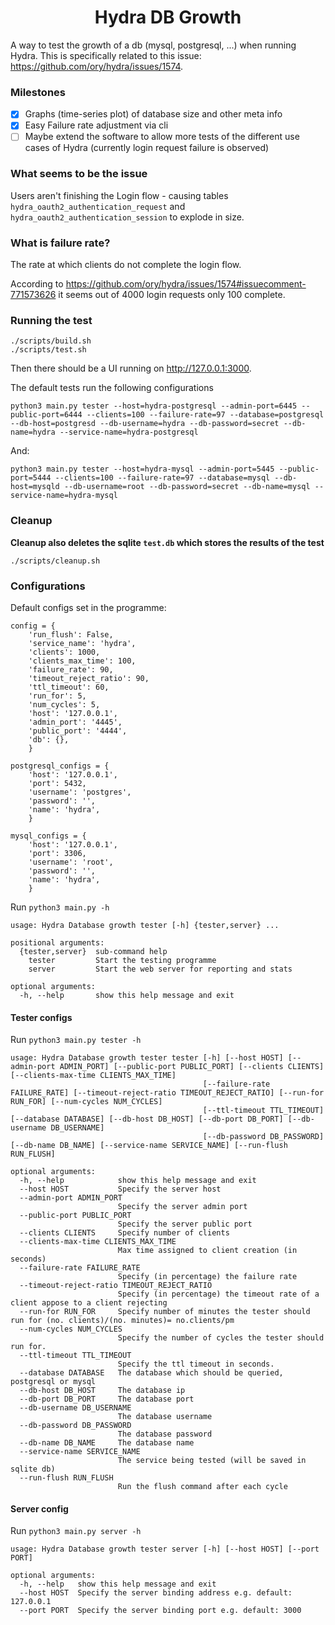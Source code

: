 <h1 align="center">Hydra DB Growth</h1>

A way to test the growth of a db (mysql, postgresql, ...) when running
Hydra. This is specifically related to this issue: https://github.com/ory/hydra/issues/1574.

### Milestones

- [X] Graphs (time-series plot) of database size and other meta info
- [X] Easy Failure rate adjustment via cli
- [ ] Maybe extend the software to allow more tests of the different use cases of Hydra (currently login request failure is observed)

### What seems to be the issue

Users aren't finishing the Login flow - causing tables `hydra_oauth2_authentication_request` and `hydra_oauth2_authentication_session` to explode in size.

### What is failure rate?

The rate at which clients do not complete the login flow.

According to https://github.com/ory/hydra/issues/1574#issuecomment-771573626 it seems out
of 4000 login requests only 100 complete.


### Running the test


    ./scripts/build.sh
    ./scripts/test.sh

Then there should be a UI running on http://127.0.0.1:3000.

The default tests run the following configurations

    python3 main.py tester --host=hydra-postgresql --admin-port=6445 --public-port=6444 --clients=100 --failure-rate=97 --database=postgresql --db-host=postgresd --db-username=hydra --db-password=secret --db-name=hydra --service-name=hydra-postgresql

And:

    python3 main.py tester --host=hydra-mysql --admin-port=5445 --public-port=5444 --clients=100 --failure-rate=97 --database=mysql --db-host=mysqld --db-username=root --db-password=secret --db-name=mysql --service-name=hydra-mysql


### Cleanup

**Cleanup also deletes the sqlite `test.db` which stores the results of the test**

    ./scripts/cleanup.sh


### Configurations

Default configs set in the programme:

    config = {
        'run_flush': False,
        'service_name': 'hydra',
        'clients': 1000,
        'clients_max_time': 100,
        'failure_rate': 90,
        'timeout_reject_ratio': 90,
        'ttl_timeout': 60,
        'run_for': 5,
        'num_cycles': 5,
        'host': '127.0.0.1',
        'admin_port': '4445',
        'public_port': '4444',
        'db': {},
        }

    postgresql_configs = {
        'host': '127.0.0.1',
        'port': 5432,
        'username': 'postgres',
        'password': '',
        'name': 'hydra',
        }

    mysql_configs = {
        'host': '127.0.0.1',
        'port': 3306,
        'username': 'root',
        'password': '',
        'name': 'hydra',
        }


Run `python3 main.py -h`

    usage: Hydra Database growth tester [-h] {tester,server} ...
    
    positional arguments:
      {tester,server}  sub-command help
        tester         Start the testing programme
        server         Start the web server for reporting and stats
    
    optional arguments:
      -h, --help       show this help message and exit

#### Tester configs

Run `python3 main.py tester -h`

    usage: Hydra Database growth tester tester [-h] [--host HOST] [--admin-port ADMIN_PORT] [--public-port PUBLIC_PORT] [--clients CLIENTS] [--clients-max-time CLIENTS_MAX_TIME]
                                               [--failure-rate FAILURE_RATE] [--timeout-reject-ratio TIMEOUT_REJECT_RATIO] [--run-for RUN_FOR] [--num-cycles NUM_CYCLES]
                                               [--ttl-timeout TTL_TIMEOUT] [--database DATABASE] [--db-host DB_HOST] [--db-port DB_PORT] [--db-username DB_USERNAME]
                                               [--db-password DB_PASSWORD] [--db-name DB_NAME] [--service-name SERVICE_NAME] [--run-flush RUN_FLUSH]
    
    optional arguments:
      -h, --help            show this help message and exit
      --host HOST           Specify the server host
      --admin-port ADMIN_PORT
                            Specify the server admin port
      --public-port PUBLIC_PORT
                            Specify the server public port
      --clients CLIENTS     Specify number of clients
      --clients-max-time CLIENTS_MAX_TIME
                            Max time assigned to client creation (in seconds)
      --failure-rate FAILURE_RATE
                            Specify (in percentage) the failure rate
      --timeout-reject-ratio TIMEOUT_REJECT_RATIO
                            Specify (in percentage) the timeout rate of a client appose to a client rejecting
      --run-for RUN_FOR     Specify number of minutes the tester should run for (no. clients)/(no. minutes)= no.clients/pm
      --num-cycles NUM_CYCLES
                            Specify the number of cycles the tester should run for.
      --ttl-timeout TTL_TIMEOUT
                            Specify the ttl timeout in seconds.
      --database DATABASE   The database which should be queried, postgresql or mysql
      --db-host DB_HOST     The database ip
      --db-port DB_PORT     The database port
      --db-username DB_USERNAME
                            The database username
      --db-password DB_PASSWORD
                            The database password
      --db-name DB_NAME     The database name
      --service-name SERVICE_NAME
                            The service being tested (will be saved in sqlite db)
      --run-flush RUN_FLUSH
                            Run the flush command after each cycle

#### Server config

Run `python3 main.py server -h`

    usage: Hydra Database growth tester server [-h] [--host HOST] [--port PORT]
    
    optional arguments:
      -h, --help   show this help message and exit
      --host HOST  Specify the server binding address e.g. default: 127.0.0.1
      --port PORT  Specify the server binding port e.g. default: 3000
